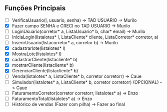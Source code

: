 
## Funções Principais
- [ ] VerificaUsuario(l, usuario, senha) -> TAD USUARIO -> Murilo
- [x] Fazer campo SENHA e CRECI no TAD USUARIO -> Murilo
- [ ] LoginUsuario(corretor* a, ListaUsuario* b, char* email) -> Murilo
- [ ] IniciaLogin(listalotes* l, ListaCliente* cliente, ListaCorretor* corretor, a)
- [ ] InserirUsuario(listacorretor* a, corretor b) -> Murilo
- [X] cadastrarlote(listalotes* l)
- [X] MostraLote(listalotes* l)
- [X] cadastrarCliente(listacliente* b)
- [X] mostrarCliente(listacliente* b)
- [X] GerenciarCliente(listacliente* b)
- [ ] Venda(listalotes* a, ListaCliente* b, corretor corretorr) -> Caue
- [ ] Simulador(listalotes* a, ListaCliente* b, corretor corretorr) (OPCIONAL) -> Caue
- [ ] FaturamentoCorretor(corretor corretorr, listalotes* a) -> Enzo
- [ ] FaturamentoTotal(listalotes* a) -> Enzo
- [ ] Histórico de vendas (Fazer com pilha) -> Fazer ao final
